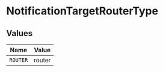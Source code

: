 # NotificationTargetRouterType


## Values

| Name     | Value    |
| -------- | -------- |
| `ROUTER` | router   |